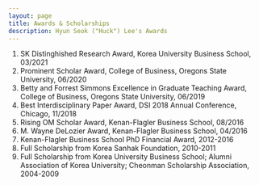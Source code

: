 ```yaml
---
layout: page
title: Awards & Scholarships
description: Hyun Seok ("Huck") Lee's Awards
---
```



<!-- ### <u>Awards </u>-->
1. SK Distinghished Research Award, Korea University Business School, 03/2021
2. Prominent Scholar Award, College of Business, Oregons State University, 06/2020
3. Betty and Forrest Simmons Excellence in Graduate Teaching Award, College of Business, Oregons State University, 06/2019
4. Best Interdisciplinary Paper Award, DSI 2018 Annual Conference, Chicago, 11/2018
5. Rising OM Scholar Award, Kenan-Flagler Business School, 08/2016
6. M. Wayne DeLozier Award, Kenan-Flagler Business School, 04/2016
7. Kenan-Flagler Business School PhD Financial Award, 2012-2016
8. Full Scholarship from Korea Sanhak Foundation, 2010-2011
9. Full Scholarship from Korea University Business School; Alumni Association of Korea University; Cheonman Scholarship Association, 2004-2009

<!-- 
[click here for the most recent version of the paper]({{ BASE_PATH}}/pages/working_papers/sample-working-paper.pdf)
-->

<!-- Note: this is how to write a comment in HTML. Everything in here won't show up on your webpage.-->

<!--
To increase the size of the title, use fewer # in front of the paper title.
To decrease the size of the title, use more #. 
To remove the italics, remove the * before and after the description
To remove the underline from the title, remove the <u> tags (<u> and </u>)
-->
